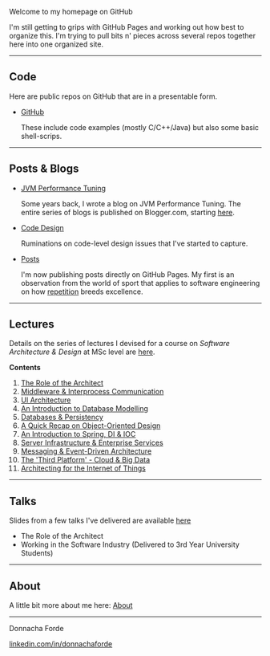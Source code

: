 
Welcome to my homepage on GitHub

I'm still getting to grips with GitHub Pages and working out how best to organize this. I'm trying to pull bits n' pieces across several repos together here into one organized site.

*** 

## Code 
Here are public repos on GitHub that are in a presentable form.

* [GitHub](https://github.com/donnachaforde)

	These include code examples (mostly C/C++/Java) but also some basic shell-scrips. 

***
## Posts & Blogs



* [JVM Performance Tuning](blogs/jvm-performance-tuning/README.md) 

	Some years back, I wrote a blog on JVM Performance Tuning. The entire series of blogs is published on Blogger.com, starting [here](https://donnachaforde.blogspot.com/2015/09/jvm-performance-tuning-part-i-jvm.html).




*  [Code Design](blogs/code-design/README.md)
	
	Ruminations on code-level design issues that I've started to capture.



* [Posts](posts/README.md)

	I'm now publishing posts directly on GitHub Pages. My first is an observation from the world of sport that applies to software engineering on how [repetition](posts/lessons-from-sport/repetition.md) breeds excellence. 

***
## Lectures

Details on the series of lectures I devised for a course on _Software Architecture & Design_ at MSc level are [here](lectures/README.md).

**Contents**


1. [The Role of the Architect](lectures/published/01%20-%20The%20Role%20of%20the%20Architect.pdf)
2. [Middleware & Interprocess Communication](lectures/published/02%20-%20Middleware%20%26%20Interprocess%20Communication.pdf)
3. [UI Architecture](lectures/published/03%20-%20UI%20Architecture.pdf)
4. [An Introduction to Database Modelling](lectures/published/04%20-%20An%20Introduction%20to%20Database%20Modelling.pdf)
5. [Databases & Persistency](lectures/published/05%20-%20Databases%20%26%20Persistency.pdf)
6. [A Quick Recap on Object-Oriented Design](lectures/published/06%20-%20A%20Quick%20Recap%20on%20Object-Oriented%20Design.pdf)
7. [An Introduction to Spring, DI & IOC](lectures/published/07%20-%20An%20Introduction%20to%20Spring%2C%20DI%20%26%20IOC.pdf) 
8. [Server Infrastructure & Enterprise Services](lectures/published/08%20-%20Server%20Infrastructure%20%26%20Enterprise%20Services.pdf)
9. [Messaging & Event-Driven Architecture](lectures/published/09%20-%20Messaging%20%26%20Event-Driven%20Architecture.pdf)
10. [The 'Third Platform' - Cloud & Big Data](lectures/published/10%20-%20The%20Third%20Platform%20-%20Cloud%20%26%20Big%20Data.pdf)
11. [Architecting for the Internet of Things](lectures/published/11%20-%20Architecting%20for%20the%20Internet%20of%20Things%20(IoT).pdf)



***

## Talks
Slides from a few talks I've delivered are available [here](talks/README.md)

* The Role of the Architect
* Working in the Software Industry (Delivered to 3rd Year University Students)




***
## About
A little bit more about me here: [About](About.md)

***
Donnacha Forde

[linkedin.com/in/donnachaforde](https://www.linkedin.com/in/donnachaforde/)
